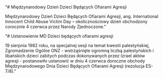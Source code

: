 "# Międzynarodowy Dzień Dzieci Będących Ofiarami Agresji

Międzynarodowy Dzień Dzieci Będących Ofiarami Agresji, ang. International Innocent Child Abuse Victim Day – okolicznościowy dzień obchodzony corocznie 4 czerwca przez Narody Zjednoczone."

"# Ustanowienie MD Dzieci będących ofiarami agresji

19 sierpnia 1982 roku, na specjalnej sesji na temat kwestii palestyńskiej, Zgromadzenie Ogólne ONZ - wstrząśnięte ogromną liczbą palestyńskich i libańskich dzieci zabitych podczas dokonywanych przez Izrael aktów agresji - postanowiło ustanowić w dniu 4 czerwca doroczne obchody Międzynarodowego Dnia Dzieci Będących Ofiarami Agresji (rezolucja ES-7/8)."